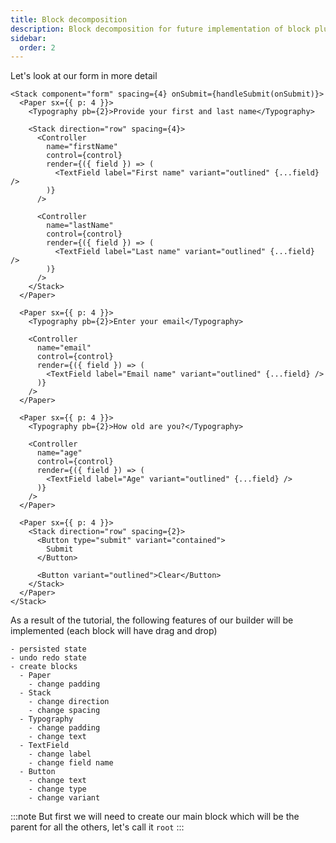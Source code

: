 ```yaml
---
title: Block decomposition
description: Block decomposition for future implementation of block plugins
sidebar:
  order: 2
---
```


Let's look at our form in more detail

```tsx
<Stack component="form" spacing={4} onSubmit={handleSubmit(onSubmit)}>
  <Paper sx={{ p: 4 }}>
    <Typography pb={2}>Provide your first and last name</Typography>

    <Stack direction="row" spacing={4}>
      <Controller
        name="firstName"
        control={control}
        render={({ field }) => (
          <TextField label="First name" variant="outlined" {...field} />
        )}
      />

      <Controller
        name="lastName"
        control={control}
        render={({ field }) => (
          <TextField label="Last name" variant="outlined" {...field} />
        )}
      />
    </Stack>
  </Paper>

  <Paper sx={{ p: 4 }}>
    <Typography pb={2}>Enter your email</Typography>

    <Controller
      name="email"
      control={control}
      render={({ field }) => (
        <TextField label="Email name" variant="outlined" {...field} />
      )}
    />
  </Paper>

  <Paper sx={{ p: 4 }}>
    <Typography pb={2}>How old are you?</Typography>

    <Controller
      name="age"
      control={control}
      render={({ field }) => (
        <TextField label="Age" variant="outlined" {...field} />
      )}
    />
  </Paper>

  <Paper sx={{ p: 4 }}>
    <Stack direction="row" spacing={2}>
      <Button type="submit" variant="contained">
        Submit
      </Button>

      <Button variant="outlined">Clear</Button>
    </Stack>
  </Paper>
</Stack>
```

As a result of the tutorial, the following features of our builder will be implemented (each block will have drag and drop)

```
- persisted state
- undo redo state
- create blocks
  - Paper
    - change padding
  - Stack
    - change direction
    - change spacing
  - Typography
    - change padding
    - change text
  - TextField
    - change label
    - change field name
  - Button
    - change text
    - change type
    - change variant
```

:::note
But first we will need to create our main block which will be the parent for all the others, let's call it `root`
:::
